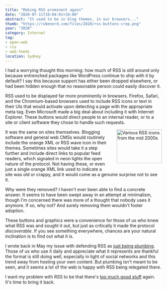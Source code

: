 ```yaml
---
title: "Making RSS prominent again"
date: "2020-07-11T10:04:01+10:00"
abstract: "It used to be in blog themes, in our browsers..."
thumb: "https://rubenerd.com/files/2020/rss-buttons-crop.png"
year: "2020"
category: Internet
tag:
- open-web
- rss
- web-feeds
location: Sydney
---
```

I had a worrying thought this morning: how much of RSS is still around only because entrenched packages like WordPress continue to ship with it by default? I say this because support has either been dropped elsewhere, or had been hidden enough that no reasonable person could easily discover it.

RSS used to be displayed far more prominently in browsers. Firefox, Safari, and the Chromium-based browsers used to include RSS icons or text in their UIs that would activate upon detecting a page with the appropriate meta tag. Even Microsoft made a big deal about including it with Internet Explorer. These buttons would direct people to an internal reader, or to a site or client software they chose to handle such requests. 

<p><img src="https://rubenerd.com/files/2020/rss-buttons-crop.png" alt="Various RSS icons from the mid 2000s" style="width:145px; height:108px; float:right; margin:0 0 1em 2em;" /></p>

It was the same on sites themselves. Blogging software and general web CMSs would routinely include the orange XML or RSS wave icon in their themes. Sometimes sites would take it a step further and include direct links to popular feed readers, which signaled in neon lights the open nature of the protocol. Not having these, or even just a single orange XML link used to indicate a site was old or crappy, and it would come as a genuine surprise not to see it.

Why were they removed? I haven't ever been able to find a concrete answer. It seems to have been swept away in an attempt at minimalism, though I'm concerned there was more of a thought that nobody uses it anymore. If so, why not? And surely removing them wouldn't foster adoption.

These buttons and graphics were a convenience for those of us who knew what RSS was and sought it out, but just as critically it made the protocol *discoverable*. If you see something everywhere, chances are your natural inclination is to find out what it is.

I wrote back in May my issue with defending RSS as [just being plumbing](https://rubenerd.com/rss-is-more-than-plumbing/). Those of us who use it daily and appreciate what it represents are thankful the format is still doing well, especially in light of social networks and this trend away from hosting your own content. But plumbing isn't meant to be seen, and it seems a lot of the web is happy with RSS being relegated there.

I want my problem with RSS to be that there's [too much good stuff](https://rubenerd.com/aggregator-chocolate-shop/) again. It's time to bring it back. 

